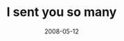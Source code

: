 ---
layout: base.njk
title : 'I sent you so many' 
view_title : 'I sent you so many' 
year : '2008' 
date : '2008-05-12' 
img_file : '/drawing/isentyousomany.png' 
html_file : 'isentyousomany' 
next_html : 'icantmakeyouunstuck.html' 
year_order : '196' 
permalink : "title/{{html_file}}.html"
---